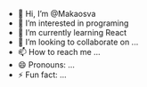 - 👋 Hi, I’m @Makaosva
- 👀 I’m interested in programing
- 🌱 I’m currently learning React
- 💞️ I’m looking to collaborate on ...
- 📫 How to reach me ...
- 😄 Pronouns: ...
- ⚡ Fun fact: ...

<!---
Makaosva/Makaosva is a ✨ special ✨ repository because its `README.md` (this file) appears on your GitHub profile.
You can click the Preview link to take a look at your changes.
--->
